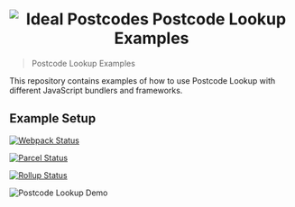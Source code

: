 <h1 align="center">
  <img src="https://img.ideal-postcodes.co.uk/Postcode%20Lookup%20Logo@3x.png" alt="Ideal Postcodes Postcode Lookup Examples">
</h1>

> Postcode Lookup Examples

This repository contains examples of how to use Postcode Lookup with different JavaScript bundlers and frameworks.

## Example Setup

[![Webpack Status](https://github.com/ideal-postcodes/postcode-lookup-examples/workflows/Webpack%20Demo/badge.svg)](examples/webpack/)

[![Parcel Status](https://github.com/ideal-postcodes/postcode-lookup-examples/workflows/Parcel%20Demo/badge.svg)](examples/parcel/)

[![Rollup Status](https://github.com/ideal-postcodes/postcode-lookup-examples/workflows/Rollup%20Demo/badge.svg)](examples/rollup/)

![Postcode Lookup Demo](https://img.ideal-postcodes.co.uk/postcode-lookup.gif)
